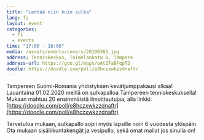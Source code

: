 ```yaml
---
title: "Lentää niin kuin sulka"
lang: fi
layout: event
categories:
  - fi
  - events
time: "17:00 - 18:00"
media: /assets/events/covers/20190303.jpg
address: Tenniskeskus, Toimelankatu 8, Tampere
address-url: https://goo.gl/maps/oAtZFaBFqpT2
doodle: https://doodle.com/poll/e8hczxwkzzdnaftr
---
```


Tampereen Suomi-Romania yhdistyksen kevätjumppakausi alkaa! Lauantaina 01.02.2020 meillä on sulkapalloa Tampereen tenniskeskuksella! Mukaan mahtuu 20 ensimmäistä ilmoittautujaa, alla linkki: [https://doodle.com/poll/e8hczxwkzzdnaftr](https://doodle.com/poll/e8hczxwkzzdnaftr)

Tervetuloa mukaan, sulkapallo sopii myös lapsille noin 6 vuodesta ylöspäin. Ota mukaan sisäliikuntakengät ja vesipullo, sekä omat mailat jos sinulla on!
